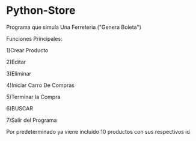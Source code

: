 # Python-Store
Programa que simula Una Ferreteria ("Genera Boleta")

Funciones Principales:


1)Crear Producto


2)Editar


3)Eliminar


4)Iniciar Carro De Compras


5)Terminar la Compra


6)BUSCAR


7)Salir del Programa


Por predeterminado ya viene incluido 10 productos con sus respectivos id
